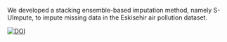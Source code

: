 We developed a stacking ensemble-based imputation method, namely S-UImpute, to impute missing data in the Eskisehir air pollution dataset.


[![DOI](https://zenodo.org/badge/1064708419.svg)](https://doi.org/10.5281/zenodo.17259995)
